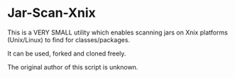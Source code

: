 Jar-Scan-Xnix
=============

This is a VERY SMALL utility which enables scanning jars on Xnix platforms (Unix/Linux) to find for classes/packages.

It can be used, forked and cloned freely.

The original author of this script is unknown.
